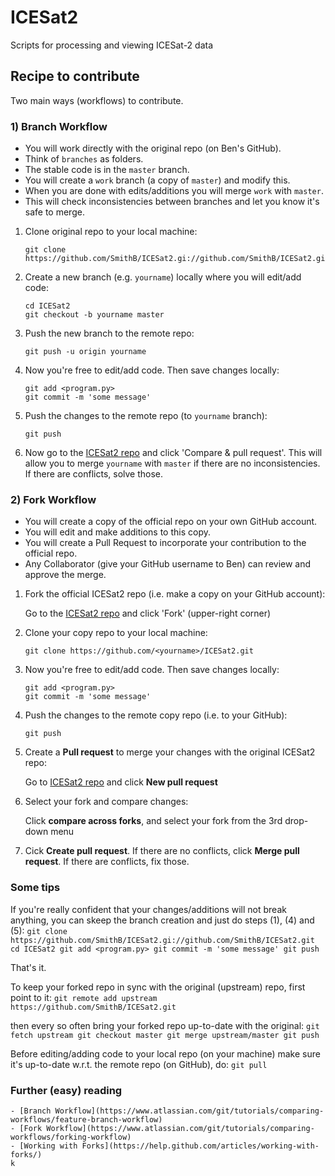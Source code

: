 # ICESat2
Scripts for processing and viewing ICESat-2 data

## Recipe to contribute

Two main ways (workflows) to contribute.


### 1) Branch Workflow

- You will work directly with the original repo (on Ben's GitHub).
- Think of `branches` as folders.  
- The stable code is in the `master` branch.
- You will create a `work` branch (a copy of `master`) and modify this.
- When you are done with edits/additions you will merge `work` with `master`.
- This will check inconsistencies between branches and let you know it's safe to merge.

1) Clone original repo to your local machine:
    ```
    git clone https://github.com/SmithB/ICESat2.gi://github.com/SmithB/ICESat2.git
    ```

2) Create a new branch (e.g. `yourname`) locally where you will edit/add code:
    ```
    cd ICESat2
    git checkout -b yourname master
    ```

3) Push the new branch to the remote repo:
    ```
    git push -u origin yourname
    ```

4) Now you're free to edit/add code. Then save changes locally:
    ```
    git add <program.py>
    git commit -m 'some message'
    ```

5) Push the changes to the remote repo (to `yourname` branch):
    ```
    git push
    ```

6) Now go to the [ICESat2 repo](https://github.com/SmithB/ICESat2) and click 'Compare & pull request'. This will allow you to merge `yourname` with `master` if there are no inconsistencies. If there are conflicts, solve those.


### 2) Fork Workflow

- You will create a copy of the official repo on your own GitHub account.
- You will edit and make additions to this copy.
- You will create a Pull Request to incorporate your contribution to the official repo.
- Any Collaborator (give your GitHub username to Ben) can review and approve the merge.

1) Fork the official ICESat2 repo (i.e. make a copy on your GitHub account):

    Go to the [ICESat2 repo](https://github.com/SmithB/ICESat2) and click 'Fork' (upper-right corner)

2) Clone your copy repo to your local machine:
    ```
    git clone https://github.com/<yourname>/ICESat2.git
    ```

3) Now you're free to edit/add code. Then save changes locally:
    ```
    git add <program.py>
    git commit -m 'some message'
    ```

4) Push the changes to the remote copy repo (i.e. to your GitHub):
    ```
    git push
    ```

5) Create a **Pull request** to merge your changes with the original ICESat2 repo:

    Go to [ICESat2 repo](https://github.com/SmithB/ICESat2) and click **New pull request**

6) Select your fork and compare changes:

    Click **compare across forks**, and select your fork from the 3rd drop-down menu

7) Cick **Create pull request**. If there are no conflicts, click **Merge pull request**. If there are conflicts, fix those.


### Some tips

If you're really confident that your changes/additions will not break anything, you can skeep the branch creation and just do steps (1), (4) and (5):
    ```
    git clone https://github.com/SmithB/ICESat2.gi://github.com/SmithB/ICESat2.git
    cd ICESat2
    git add <program.py>
    git commit -m 'some message'
    git push
    ```

That's it.

To keep your forked repo in sync with the original (upstream) repo, first point to it:
    ```
    git remote add upstream https://github.com/SmithB/ICESat2.git
    ```

then every so often bring your forked repo up-to-date with the original: 
    ```
    git fetch upstream
    git checkout master
    git merge upstream/master
    git push
    ```

Before editing/adding code to your local repo (on your machine) make sure it's up-to-date w.r.t. the remote repo (on GitHub), do:
    ```
    git pull
    ```


### Further (easy) reading

    - [Branch Workflow](https://www.atlassian.com/git/tutorials/comparing-workflows/feature-branch-workflow)
    - [Fork Workflow](https://www.atlassian.com/git/tutorials/comparing-workflows/forking-workflow)
    - [Working with Forks](https://help.github.com/articles/working-with-forks/)
    k



